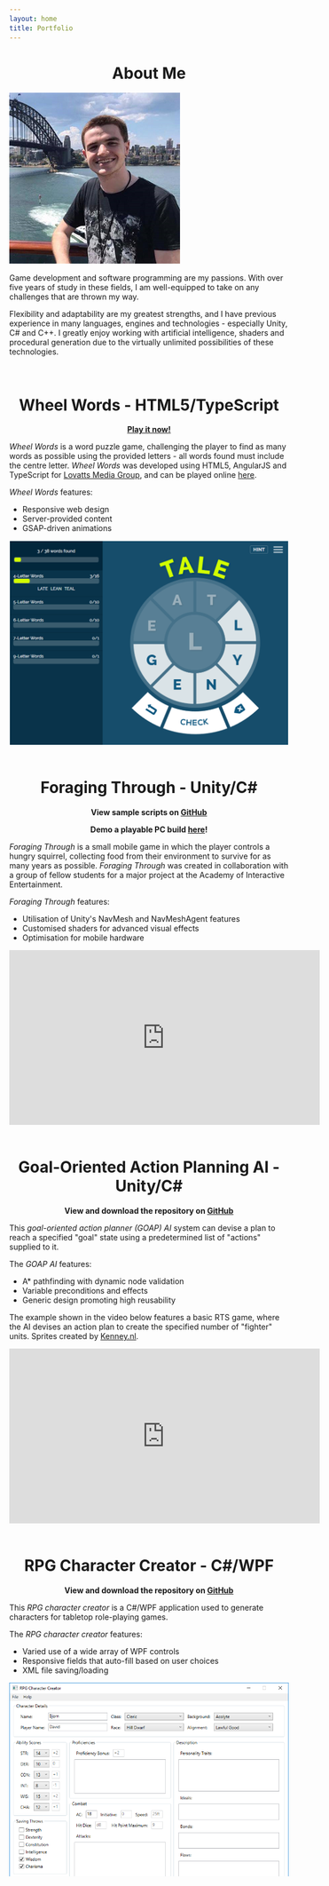 ```yaml
---
layout: home
title: Portfolio
---
```


<div style="text-align: center"><h1><strong>About Me</strong></h1></div>

<div class="portrait"><img src="assets/img/portrait.png" alt="David Cagnacci"></div>

Game development and software programming are my passions. With over five years of study in these fields, I am well-equipped to take on any challenges that are thrown my way.

Flexibility and adaptability are my greatest strengths, and I have previous experience in many languages, engines and technologies - especially Unity, C# and C++. I greatly enjoy working with artificial intelligence, shaders and procedural generation due to the virtually unlimited possibilities of these technologies.

<br />

<div style="text-align: center"><h1><strong>Wheel Words</strong> - HTML5/TypeScript</h1></div>

<div style="text-align: center"><p><strong><a href="https://lovattspuzzles.com/online-puzzles-competitions/wheel-words/">Play it now!</a></strong></p></div>

*Wheel Words* is a word puzzle game, challenging the player to find as many words as possible using the provided letters - all words found must include the centre letter. *Wheel Words* was developed using HTML5, AngularJS and TypeScript for [Lovatts Media Group](https://www.lovattsmedia.com/), and can be played online [here](https://lovattspuzzles.com/online-puzzles-competitions/wheel-words/).

*Wheel Words* features:
- Responsive web design
- Server-provided content
- GSAP-driven animations

<div style="text-align: center"><img src="assets/img/wheelwords1.png" alt="Wheel Words"></div>

<br />

<div style="text-align: center"><h1><strong>Foraging Through</strong> - Unity/C#</h1></div>

<div style="text-align: center"><p><strong>View sample scripts on <a href="https://github.com/DavidCagnacci/foraging-through-samples">GitHub</a></strong></p></div>

<div style="text-align: center"><p><strong>Demo a playable PC build <a href="assets/files/ForagingThrough.zip">here</a>!</strong></p></div>

*Foraging Through* is a small mobile game in which the player controls a hungry squirrel, collecting food from their environment to survive for as many years as possible. *Foraging Through* was created in collaboration with a group of fellow students for a major project at the Academy of Interactive Entertainment.

*Foraging Through* features:
- Utilisation of Unity's NavMesh and NavMeshAgent features
- Customised shaders for advanced visual effects
- Optimisation for mobile hardware

<div class="video-container"><iframe width="560" height="315" src="https://www.youtube.com/embed/PmNQuy2XeQc" frameborder="0" gesture="media" allow="encrypted-media" allowfullscreen></iframe></div>

<br />

<div style="text-align: center"><h1><strong>Goal-Oriented Action Planning AI</strong> - Unity/C#</h1></div>

<div style="text-align: center"><p><strong>View and download the repository on <a href="https://github.com/DavidCagnacci/goap-ai">GitHub</a></strong></p></div>

This *goal-oriented action planner (GOAP) AI* system can devise a plan to reach a specified "goal" state using a predetermined list of "actions" supplied to it.

The *GOAP AI* features:
- A* pathfinding with dynamic node validation
- Variable preconditions and effects
- Generic design promoting high reusability

The example shown in the video below features a basic RTS game, where the AI devises an action plan to create the specified number of "fighter" units. Sprites created by [Kenney.nl](https://kenney.nl/).

<div class="video-container"><iframe width="560" height="315" src="https://www.youtube.com/embed/RAAv_Z6vYyY" frameborder="0" gesture="media" allowfullscreen></iframe></div>

<br />

<div style="text-align: center"><h1><strong>RPG Character Creator</strong> - C#/WPF</h1></div>

<div style="text-align: center"><p><strong>View and download the repository on <a href="https://github.com/DavidCagnacci/rpg-character-creator">GitHub</a></strong></p></div>

This *RPG character creator* is a C#/WPF application used to generate characters for tabletop role-playing games.

The *RPG character creator* features:
- Varied use of a wide array of WPF controls
- Responsive fields that auto-fill based on user choices
- XML file saving/loading

<div style="text-align: center"><img src="assets/img/rpgcharactercreator1.png" alt="RPG Character Creator"></div>
